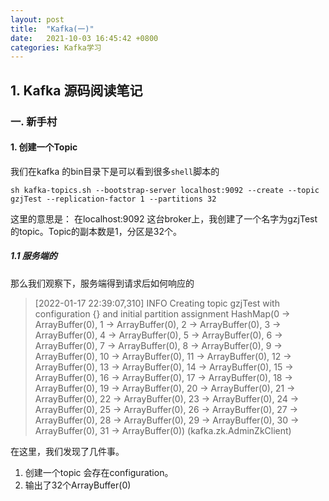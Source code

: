 ```yaml
---
layout: post
title:  "Kafka(一)"
date:   2021-10-03 16:45:42 +0800
categories: Kafka学习
---
```


## 1. Kafka 源码阅读笔记

### 一. 新手村

#### 1. 创建一个Topic

我们在kafka 的bin目录下是可以看到很多``shell``脚本的

```shell
sh kafka-topics.sh --bootstrap-server localhost:9092 --create --topic gzjTest --replication-factor 1 --partitions 32
```

这里的意思是： 在localhost:9092 这台broker上，我创建了一个名字为gzjTest的topic。Topic的副本数是1，分区是32个。

##### 1.1 服务端的

那么我们观察下，服务端得到请求后如何响应的

> [2022-01-17 22:39:07,310] INFO Creating topic gzjTest with configuration {} and initial partition assignment HashMap(0 -> ArrayBuffer(0), 1 -> ArrayBuffer(0), 2 -> ArrayBuffer(0), 3 -> ArrayBuffer(0), 4 -> ArrayBuffer(0), 5 -> ArrayBuffer(0), 6 -> ArrayBuffer(0), 7 -> ArrayBuffer(0), 8 -> ArrayBuffer(0), 9 -> ArrayBuffer(0), 10 -> ArrayBuffer(0), 11 -> ArrayBuffer(0), 12 -> ArrayBuffer(0), 13 -> ArrayBuffer(0), 14 -> ArrayBuffer(0), 15 -> ArrayBuffer(0), 16 -> ArrayBuffer(0), 17 -> ArrayBuffer(0), 18 -> ArrayBuffer(0), 19 -> ArrayBuffer(0), 20 -> ArrayBuffer(0), 21 -> ArrayBuffer(0), 22 -> ArrayBuffer(0), 23 -> ArrayBuffer(0), 24 -> ArrayBuffer(0), 25 -> ArrayBuffer(0), 26 -> ArrayBuffer(0), 27 -> ArrayBuffer(0), 28 -> ArrayBuffer(0), 29 -> ArrayBuffer(0), 30 -> ArrayBuffer(0), 31 -> ArrayBuffer(0)) (kafka.zk.AdminZkClient)

在这里，我们发现了几件事。

1. 创建一个topic 会存在configuration。
2. 输出了32个ArrayBuffer(0)





